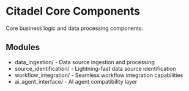 # Citadel Core Components

Core business logic and data processing components.

## Modules

- data_ingestion/ - Data source ingestion and processing
- source_identification/ - Lightning-fast data source identification
- workflow_integration/ - Seamless workflow integration capabilities
- ai_agent_interface/ - AI agent compatibility layer
